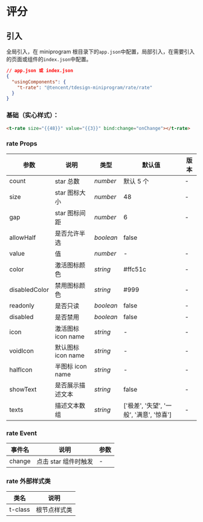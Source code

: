 # 评分

## 引入

全局引入，在 miniprogram 根目录下的`app.json`中配置，局部引入，在需要引入的页面或组件的`index.json`中配置。

```json
// app.json 或 index.json
{
  "usingComponents": {
    "t-rate": "@tencent/tdesign-miniprogram/rate/rate"
  }
}
```

### 基础（实心样式）：

```html
<t-rate size="{{48}}" value="{{3}}" bind:change="onChange"></t-rate>
```

### rate Props

| 参数          | 说明               | 类型      | 默认值                                   | 版本 |
| ------------- | ------------------ | --------- | ---------------------------------------- | ---- |
| count         | star 总数          | _number_  | 默认 5 个                                | -    |
| size          | star 图标大小      | _number_  | 48                                       | -    |
| gap           | star 图标间距      | _number_  | 6                                        | -    |
| allowHalf     | 是否允许半选       | _boolean_ | false                                    |
| value         | 值                 | _number_  | -                                        | -    |
| color         | 激活图标颜色       | _string_  | #ffc51c                                  | -    |
| disabledColor | 禁用图标颜色       | _string_  | #999                                     | -    |
| readonly      | 是否只读           | _boolean_ | false                                    | -    |
| disabled      | 是否禁用           | _boolean_ | false                                    | -    |
| icon          | 激活图标 icon name | _string_  | -                                        | -    |
| voidIcon      | 默认图标 icon name | _string_  | -                                        | -    |
| halfIcon      | 半图标 icon name   | _string_  | -                                        | -    |
| showText      | 是否展示描述文本   | _string_  | false                                    | -    |
| texts         | 描述文本数组       | _string_  | ['极差', '失望', '一般', '满意', '惊喜'] | -    |

### rate Event

| 事件名 | 说明                 | 参数 |
| ------ | -------------------- | ---- |
| change | 点击 star 组件时触发 | -    |

### rate 外部样式类

| 类名    | 说明         |
| ------- | ------------ |
| t-class | 根节点样式类 |
